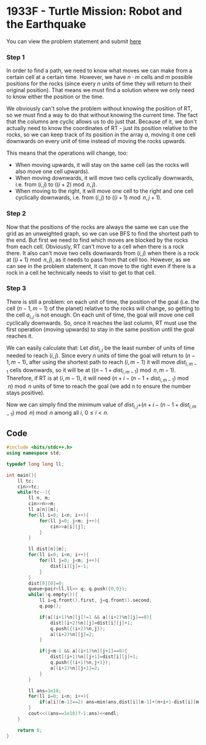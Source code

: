 # 1933F - Turtle Mission: Robot and the Earthquake
You can view the problem statement and submit [here](https://codeforces.com/contest/1933/problem/F)

### Step 1
In order to find a path, we need to know what moves we can make from a certain cell at a certain time. However, we have $n⋅m$ cells and $m$ possible positions for the rocks (since every $n$ units of time they will return to their original position). That means we must find a solution where we only need to know either the position or the time.

We obviously can't solve the problem without knowing the position of RT, so we must find a way to do that without knowing the current time. The fact that the columns are cyclic allows us to do just that. Because of it, we don't actually need to know the coordinates of RT - just its position relative to the rocks, so we can keep track of its position in the array $a$, moving it one cell downwards on every unit of time instead of moving the rocks upwards.

This means that the operations will change, too:
 - When moving upwards, it will stay on the same cell (as the rocks will also move one cell upwards).
 - When moving downwards, it will move two cells cyclically downwards, i.e. from $(i,j)$ to $((i+2) \bmod n,j)$.
 - When moving to the right, it will move one cell to the right and one cell cyclically downwards, i.e. from $(i,j)$ to $((i+1) \bmod n,j+1)$.

### Step 2
Now that the positions of the rocks are always the same we can use the grid as an unweighted graph, so we can use BFS to find the shortest path to the end. But first we need to find which moves are blocked by the rocks from each cell. Obviously, RT can't move to a cell when there is a rock there. It also can't move two cells downwards from $(i,j)$ when there is a rock at $((i+1) \bmod n,j)$, as it needs to pass from that cell too. However, as we can see in the problem statement, it can move to the right even if there is a rock in a cell he technically needs to visit to get to that cell.

### Step 3
There is still a problem: on each unit of time, the position of the goal (i.e. the cell $(n-1,m-1)$ of the planet) relative to the rocks will change, so getting to the cell $a$<sub>$i,j$</sub> is not enough. On each unit of time, the goal will move one cell cyclically downwards. So, once it reaches the last column, RT must use the first operation (moving upwards) to stay in the same position until the goal reaches it. 

We can easily calculate that:
Let $dist$<sub>$i,j$</sub> be the least number of units of time needed to reach $(i,j)$. Since every $n$ units of time the goal will return to $(n-1,m-1)$, after using the shortest path to reach $(i,m-1)$ it will move $dist$<sub>$i,m-1$</sub> cells downwards, so it will be at $((n-1+dist$<sub>$i,m-1$</sub>$) \bmod n,m-1)$. 
Therefore, if RT is at $(i,m-1)$, it will need $(n+i-(n-1+dist$<sub>$i,m-1$</sub>$) \bmod n) \bmod n$ units of time to reach the goal (we add n to ensure the number stays positive).

Now we can simply find the minimum value of $dist$<sub>$i,j$</sub>$+(n+i-(n-1+dist$<sub>$i,m-1$</sub>$) \bmod n) \bmod n$ among all $i$, $0 \leq i < n$.

## Code
```cpp
#include <bits/stdc++.h>
using namespace std;

typedef long long ll;

int main(){
    ll tc;
    cin>>tc;
    while(tc--){
        ll n, m;
        cin>>n>>m;
        ll a[n][m];
        for(ll i=0; i<n; i++){
            for(ll j=0; j<m; j++){
                cin>>a[i][j];
            }
        }

        ll dist[n][m];
        for(ll i=0; i<n; i++){
            for(ll j=0; j<m; j++){
                dist[i][j]=-1;
            }
        }
        dist[0][0]=0;
        queue<pair<ll,ll>> q; q.push({0,0});
        while(!q.empty()){
            ll i=q.front().first, j=q.front().second;
            q.pop();

            if(a[(i+1)%n][j]!=1 && a[(i+2)%n][j]==0){ 
                dist[(i+2)%n][j]=dist[i][j]+1;
                q.push({(i+2)%n,j});
                a[(i+2)%n][j]=2;
            }

            if(j<m-1 && a[(i+1)%n][j+1]==0){
                dist[(i+1)%n][j+1]=dist[i][j]+1;
                q.push({(i+1)%n,j+1});
                a[(i+1)%n][j+1]=2;
            }
        }

        ll ans=1e18;
        for(ll i=0; i<n; i++){
            if(a[i][m-1]==2) ans=min(ans,dist[i][m-1]+(n+i+1-dist[i][m-1]%n)%n);
        }
        cout<<((ans==1e18)?-1:ans)<<endl;
    }

    return 0;
}
```
